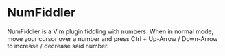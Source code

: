 NumFiddler
==========

NumFiddler is a Vim plugin fiddling with numbers.
When in normal mode, move your cursor over a number and press Ctrl + Up-Arrow / Down-Arrow to increase / decrease said number.

